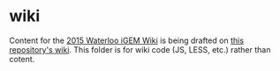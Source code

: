 # wiki

Content for the [2015 Waterloo iGEM Wiki](http://2015.igem.org/Team:Waterloo) is being drafted on
[this repository's wiki](http://github.com/igem-waterloo/uwaterloo-igem-2015/wiki). This folder is for wiki code (JS,
LESS, etc.) rather than cotent.
